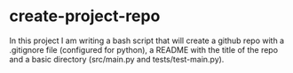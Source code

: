 # create-project-repo

In this project I am writing a bash script that will create a github repo with a .gitignore file (configured for python), a README with the title of the repo and a basic directory (src/main.py and tests/test-main.py).